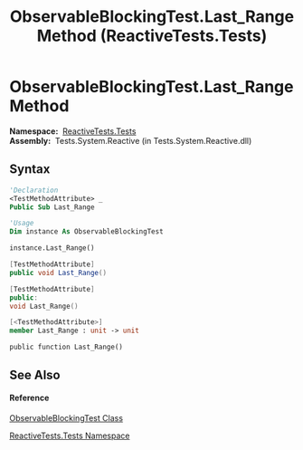 ﻿---
title: ObservableBlockingTest.Last_Range Method  (ReactiveTests.Tests)
TOCTitle: Last_Range Method
ms:assetid: M:ReactiveTests.Tests.ObservableBlockingTest.Last_Range
ms:mtpsurl: https://msdn.microsoft.com/en-us/library/reactivetests.tests.observableblockingtest.last_range(v=VS.103)
ms:contentKeyID: 36621096
ms.date: 06/28/2011
mtps_version: v=VS.103
f1_keywords:
- ReactiveTests.Tests.ObservableBlockingTest.Last_Range
dev_langs:
- CSharp
- JScript
- VB
- FSharp
- c++
---

# ObservableBlockingTest.Last\_Range Method

**Namespace:**  [ReactiveTests.Tests](hh289046\(v=vs.103\).md)  
**Assembly:**  Tests.System.Reactive (in Tests.System.Reactive.dll)

## Syntax

``` vb
'Declaration
<TestMethodAttribute> _
Public Sub Last_Range
```

``` vb
'Usage
Dim instance As ObservableBlockingTest

instance.Last_Range()
```

``` csharp
[TestMethodAttribute]
public void Last_Range()
```

``` c++
[TestMethodAttribute]
public:
void Last_Range()
```

``` fsharp
[<TestMethodAttribute>]
member Last_Range : unit -> unit 
```

``` jscript
public function Last_Range()
```

## See Also

#### Reference

[ObservableBlockingTest Class](hh315164\(v=vs.103\).md)

[ReactiveTests.Tests Namespace](hh289046\(v=vs.103\).md)


